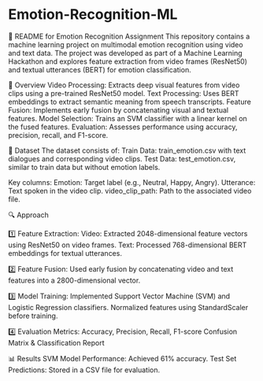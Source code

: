 # Emotion-Recognition-ML
🚀 README for Emotion Recognition Assignment
This repository contains a machine learning project on multimodal emotion recognition using video and text data. The project was developed as part of a Machine Learning Hackathon and explores feature extraction from video frames (ResNet50) and textual utterances (BERT) for emotion classification.

📌 Overview
Video Processing: Extracts deep visual features from video clips using a pre-trained ResNet50 model.
Text Processing: Uses BERT embeddings to extract semantic meaning from speech transcripts.
Feature Fusion: Implements early fusion by concatenating visual and textual features.
Model Selection: Trains an SVM classifier with a linear kernel on the fused features.
Evaluation: Assesses performance using accuracy, precision, recall, and F1-score.

📂 Dataset
The dataset consists of:
Train Data: train_emotion.csv with text dialogues and corresponding video clips.
Test Data: test_emotion.csv, similar to train data but without emotion labels.

Key columns:
Emotion: Target label (e.g., Neutral, Happy, Angry).
Utterance: Text spoken in the video clip.
video_clip_path: Path to the associated video file.

🔍 Approach

1️⃣ Feature Extraction:
Video: Extracted 2048-dimensional feature vectors using ResNet50 on video frames.
Text: Processed 768-dimensional BERT embeddings for textual utterances.

2️⃣ Feature Fusion:
Used early fusion by concatenating video and text features into a 2800-dimensional vector.

3️⃣ Model Training:
Implemented Support Vector Machine (SVM) and Logistic Regression classifiers.
Normalized features using StandardScaler before training.

4️⃣ Evaluation Metrics:
Accuracy, Precision, Recall, F1-score
Confusion Matrix & Classification Report

📊 Results
SVM Model Performance: Achieved 61% accuracy.
Test Set Predictions: Stored in a CSV file for evaluation.
